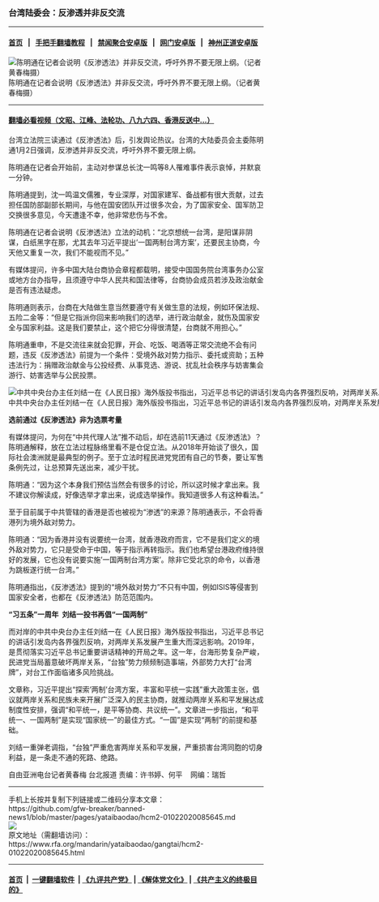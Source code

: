 ### 台湾陆委会：反渗透并非反交流
------------------------

#### [首页](https://github.com/gfw-breaker/banned-news1/blob/master/README.md) &nbsp;&nbsp;|&nbsp;&nbsp; [手把手翻墙教程](https://github.com/gfw-breaker/guides/wiki) &nbsp;&nbsp;|&nbsp;&nbsp; [禁闻聚合安卓版](https://github.com/gfw-breaker/bn-android) &nbsp;&nbsp;|&nbsp;&nbsp; [网门安卓版](https://github.com/oGate2/oGate) &nbsp;&nbsp;|&nbsp;&nbsp; [神州正道安卓版](https://github.com/SzzdOgate/update) 



<div id="headerimg">
 <img alt="陈明通在记者会说明《反渗透法》并非反交流，呼吁外界不要无限上纲。（记者黄春梅摄）" src="https://www.rfa.org/mandarin/yataibaodao/gangtai/hcm2-01022020085645.html/9673660e901a4e00.jpeg/@@images/227b4d74-59bc-4572-8127-2e6c03e65906.jpeg" title="陈明通在记者会说明《反渗透法》并非反交流，呼吁外界不要无限上纲。（记者黄春梅摄）"/>
 <div id="headerimgcontents">
  <div id="headerimgcaption">
   <span>
    陈明通在记者会说明《反渗透法》并非反交流，呼吁外界不要无限上纲。（记者黄春梅摄）
   </span>
   <!-- zoomattribute -->
  </div>
  <!-- headerimgcaption -->
 </div>
 <!-- headerimagecontents -->
</div>

<hr/>


#### [翻墙必看视频（文昭、江峰、法轮功、八九六四、香港反送中...）](http://167.172.214.107/home.html)

<div id="storytext">
 <div>
  <div class="slot_header">
  </div>
 </div>
 <p>
 </p>
 <p>
  台湾立法院三读通过《反渗透法》后，引发舆论热议。台湾的大陆委员会主委陈明通1月2日强调，反渗透并非反交流，呼吁外界不要无限上纲。
 </p>
 <p>
  陈明通在记者会开始前，主动对参谋总长沈一鸣等8人罹难事件表示哀悼，并默哀一分钟。
 </p>
 <p>
  陈明通提到，沈一鸣温文儒雅，专业深厚，对国家建军、备战都有很大贡献，过去担任国防部副部长期间，与他在国安团队开过很多次会，为了国家安全、国军防卫交换很多意见，今天遭逢不幸，他非常悲伤与不舍。
 </p>
 <p>
 </p>
 <p>
 </p>
 <p>
  陈明通在记者会说明《反渗透法》立法的动机：“北京想统一台湾，是阳谋非阴谋，白纸黑字在那，尤其去年习近平提出’一国两制台湾方案’，还要民主协商，今天他又重复一次，我们不能视而不见。”
 </p>
 <p>
  有媒体提问，许多中国大陆台商协会章程都载明，接受中国国务院台湾事务办公室或地方台办指导，且须遵守中华人民共和国法律等，台商协会成员若涉及政治献金是否有违法疑虑。
 </p>
 <p>
  陈明通则表示，台商在大陆做生意当然要遵守有关做生意的法规，例如环保法规、五险二金等：“但是它指派你回来影响我们的选举，进行政治献金，就伤及国家安全与国家利益。这是我们要禁止，这个把它分得很清楚，台商就不用担心。”
 </p>
 <p>
  陈明通重申，不是交流往来就会犯罪，开会、吃饭、喝酒等正常交流绝不会有问题，违反《反渗透法》前提为一个条件：受境外敌对势力指示、委托或资助；五种违法行为：捐赠政治献金与公投经费、从事竞选、游说、扰乱社会秩序与妨害集会游行、妨害选举与公民投票。
 </p>
 <p>
 </p>
 <p>
  <div class="image-inline captioned" style="width:1500px;">
   <div style="width:1500px;">
    <img alt="中共中央台办主任刘结一在《人民日报》海外版投书指出，习近平总书记的讲话引发岛内各界强烈反响，对两岸关系发展产生重大而深远影响。（图源：中国国台办官网）" src="https://www.rfa.org/mandarin/yataibaodao/gangtai/hcm2-01022020085645.html/LJYjpg.jpg" title="中共中央台办主任刘结一在《人民日报》海外版投书指出，习近平总书记的讲话引发岛内各界强烈反响，对两岸关系发展产生重大而深远影响。（图源：中国国台办官网）"/>
   </div>
   <div class="image-caption">
    <span style="width:1500px;">
     中共中央台办主任刘结一在《人民日报》海外版投书指出，习近平总书记的讲话引发岛内各界强烈反响，对两岸关系发展产生重大而深远影响。（图源：中国国台办官网）
    </span>
    <span class="copyright">
    </span>
   </div>
  </div>
 </p>
 <p>
  <b>
   选前通过《反渗透法》非为选票考量
  </b>
 </p>
 <p>
  有媒体提问，为何在“中共代理人法”推不动后，却在选前11天通过《反渗透法》？陈明通解释，放在立法过程脉络里看不是仓促立法。从2018年开始谈了很久，国际社会澳洲就是最典型的例子。至于立法时程民进党党团有自己的节奏，要让军售条例先过，让总预算先送出来，减少干扰。
 </p>
 <p>
  陈明通：“因为这个本身我们预估当然会有很多的讨论，所以这时候才拿出来。我不建议你解读成，好像选举才拿出来，说成选举操作。我知道很多人有这种看法。”
 </p>
 <p>
  至于目前属于中共管辖的香港是否也被视为“渗透”的来源？陈明通表示，不会将香港列为境外敌对势力。
 </p>
 <p>
  陈明通：“因为香港并没有说要统一台湾，就香港政府而言，它不是我们定义的境外敌对势力，它只是受命于中国，等于指示再转指示。我们也希望台港政府维持很好的发展，它也没有说要实施’一国两制台湾方案’。除非它受北京的命令，以香港为跳板遂行统一台湾。”
 </p>
 <p>
  陈明通指出，《反渗透法》提到的“境外敌对势力”不只有中国，例如ISIS等侵害到国家安全者，也都在《反渗透法》防范范围内。
 </p>
 <p>
  <b>
   “习五条”一周年  刘结一投书再倡“一国两制”
  </b>
 </p>
 <p>
  而对岸的中共中央台办主任刘结一在《人民日报》海外版投书指出，习近平总书记的讲话引发岛内各界强烈反响，对两岸关系发展产生重大而深远影响。2019年，是贯彻落实习近平总书记重要讲话精神的开局之年。这一年，台海形势复杂严峻，民进党当局蓄意破坏两岸关系，“台独”势力频频制造事端，外部势力大打“台湾牌”，对台工作面临诸多风险挑战。
 </p>
 <p>
  文章称，习近平提出“探索’两制’台湾方案，丰富和平统一实践”重大政策主张，倡议就两岸关系和民族未来开展广泛深入的民主协商，就推动两岸关系和平发展达成制度性安排，强调“和平统一，是平等协商、共议统一”。文章进一步指出，“和平统一、一国两制”是实现“国家统一”的最佳方式。“一国”是实现“两制”的前提和基础。
 </p>
 <p>
  刘结一重弹老调指，“台独”严重危害两岸关系和平发展，严重损害台湾同胞的切身利益，是一条走不通的死路、绝路。
 </p>
 <p>
 </p>
 <p>
  自由亚洲电台记者黄春梅 台北报道 责编：许书婷、何平    网编：瑞哲
 </p>
</div>

<hr/>
手机上长按并复制下列链接或二维码分享本文章：<br/>
https://github.com/gfw-breaker/banned-news1/blob/master/pages/yataibaodao/hcm2-01022020085645.md <br/>
<a href='https://github.com/gfw-breaker/banned-news1/blob/master/pages/yataibaodao/hcm2-01022020085645.md'><img src='https://github.com/gfw-breaker/banned-news1/blob/master/pages/yataibaodao/hcm2-01022020085645.md.png'/></a> <br/>
原文地址（需翻墙访问）：https://www.rfa.org/mandarin/yataibaodao/gangtai/hcm2-01022020085645.html


------------------------
#### [首页](https://github.com/gfw-breaker/banned-news1/blob/master/README.md) &nbsp;|&nbsp; [一键翻墙软件](https://github.com/gfw-breaker/nogfw/blob/master/README.md) &nbsp;| [《九评共产党》](https://github.com/gfw-breaker/9ping.md/blob/master/README.md#九评之一评共产党是什么) | [《解体党文化》](https://github.com/gfw-breaker/jtdwh.md/blob/master/README.md) | [《共产主义的终极目的》](https://github.com/gfw-breaker/gczydzjmd.md/blob/master/README.md)


<img src='http://gfw-breaker.win/banned-news/pages/yataibaodao/hcm2-01022020085645.md' width='0px' height='0px'/>